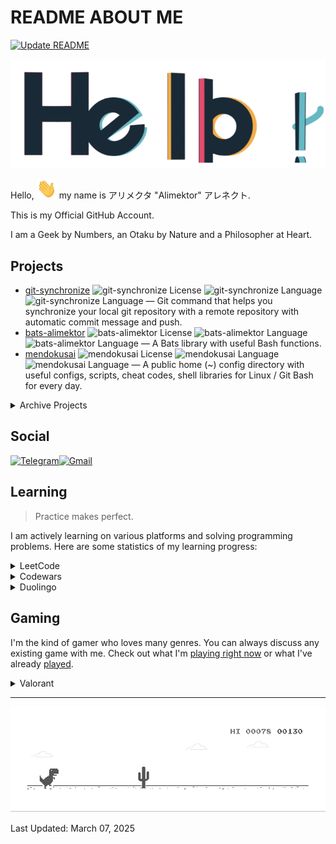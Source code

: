 # README ABOUT ME #

[![Update README](https://github.com/Alimektor/Alimektor/actions/workflows/update-readme.yml/badge.svg)](https://github.com/Alimektor/Alimektor/actions/workflows/update-readme.yml)

![Hello](images/general/hello.gif)

Hello, <img src="images/general/hi.gif" width="32px" height="32px"> my name is アリメクタ "Alimektor" アレネクト.

This is my Official GitHub Account.

I am a Geek by Numbers, an Otaku by Nature and a Philosopher at Heart.

## Projects ##

- [git-synchronize](https://github.com/Alimektor/git-synchronize) ![git-synchronize License](https://img.shields.io/github/license/Alimektor/git-synchronize.svg?style=plastic) ![git-synchronize Language](https://img.shields.io/github/languages/top/Alimektor/git-synchronize.svg?style=plastic) ![git-synchronize Language](https://img.shields.io/github/stars/Alimektor/git-synchronize.svg?style=plastic) — Git command that helps you synchronize your local git repository with a remote repository with automatic commit message and push.
- [bats-alimektor](https://github.com/Alimektor/bats-alimektor) ![bats-alimektor License](https://img.shields.io/github/license/Alimektor/bats-alimektor.svg?style=plastic) ![bats-alimektor Language](https://img.shields.io/github/languages/top/Alimektor/bats-alimektor.svg?style=plastic) ![bats-alimektor Language](https://img.shields.io/github/stars/Alimektor/bats-alimektor.svg?style=plastic) — A Bats library with useful Bash functions.
- [mendokusai](https://github.com/Alimektor/mendokusai) ![mendokusai License](https://img.shields.io/github/license/Alimektor/mendokusai.svg?style=plastic) ![mendokusai Language](https://img.shields.io/github/languages/top/Alimektor/mendokusai.svg?style=plastic) ![mendokusai Language](https://img.shields.io/github/stars/Alimektor/mendokusai.svg?style=plastic) — A public home (~) config directory with useful configs, scripts, cheat codes, shell libraries for Linux / Git Bash for every day.

<details>
<summary>Archive Projects</summary>

- [shelldoc](https://github.com/Alimektor/shelldoc) ![shelldoc License](https://img.shields.io/github/license/Alimektor/shelldoc.svg?style=plastic) ![shelldoc Language](https://img.shields.io/github/languages/top/Alimektor/shelldoc.svg?style=plastic) ![shelldoc Language](https://img.shields.io/github/stars/Alimektor/shelldoc.svg?style=plastic) — A simple utility for creating Tomdoc style documentation for bash script.

- [git-sync](https://github.com/Alimektor/git-sync) ![git-sync License](https://img.shields.io/github/license/Alimektor/git-sync.svg?style=plastic) ![git-sync Language](https://img.shields.io/github/languages/top/Alimektor/git-sync.svg?style=plastic) ![git-sync Language](https://img.shields.io/github/stars/Alimektor/git-sync.svg?style=plastic) — A template with magic aliases, hooks, services for Git repository auto-synchronization between different devices.

- [ballistic-game-cpp-clr](https://github.com/Alimektor/ballistic-game-cpp-clr) ![ballistic-game-cpp-clr License](https://img.shields.io/github/license/Alimektor/ballistic-game-cpp-clr.svg?style=plastic) ![ballistic-game-cpp-clr Language](https://img.shields.io/github/languages/top/Alimektor/ballistic-game-cpp-clr.svg?style=plastic) ![ballistic-game-cpp-clr Language](https://img.shields.io/github/stars/Alimektor/ballistic-game-cpp-clr.svg?style=plastic) — One day someone asked me to write a program for modeling the Ballistic Game. Using the capabilities of the modern Internet, I did it. 

- [hyphenation-rules-cpp-clr](https://github.com/Alimektor/hyphenation-rules-cpp-clr) ![hyphenation-rules-cpp-clr License](https://img.shields.io/github/license/Alimektor/hyphenation-rules-cpp-clr.svg?style=plastic) ![hyphenation-rules-cpp-clr Language](https://img.shields.io/github/languages/top/Alimektor/hyphenation-rules-cpp-clr.svg?style=plastic) ![hyphenation-rules-cpp-clr Language](https://img.shields.io/github/stars/Alimektor/hyphenation-rules-cpp-clr.svg?style=plastic) — One day some girl asked me to write a program for Hyphenation Rules. Using the capabilities of the modern Internet, I did it. 

- [battleship-cpp-clr](https://github.com/Alimektor/battleship-cpp-clr) ![battleship-cpp-clr License](https://img.shields.io/github/license/Alimektor/battleship-cpp-clr.svg?style=plastic) ![battleship-cpp-clr Language](https://img.shields.io/github/languages/top/Alimektor/battleship-cpp-clr.svg?style=plastic) ![battleship-cpp-clr Language](https://img.shields.io/github/stars/Alimektor/battleship-cpp-clr.svg?style=plastic) — One day someone asked me to write a program to play Battleship. Using the power of the modern Internet, I did it.

- [solar-system-model-cpp-clr](https://github.com/Alimektor/solar-system-model-cpp-clr) ![solar-system-model-cpp-clr License](https://img.shields.io/github/license/Alimektor/solar-system-model-cpp-clr.svg?style=plastic) ![solar-system-model-cpp-clr Language](https://img.shields.io/github/languages/top/Alimektor/solar-system-model-cpp-clr.svg?style=plastic) ![solar-system-model-cpp-clr Language](https://img.shields.io/github/stars/Alimektor/solar-system-model-cpp-clr.svg?style=plastic) — One day someone asked me to write a program for modeling the Solar System. Using the capabilities of the modern Internet, I did it.
</details>


## Social ##

[![Telegram](https://img.shields.io/badge/Telegram-2CA5E0?style=for-the-badge&logo=telegram&logoColor=white)](https://t.me/alimektor)[![Gmail](https://img.shields.io/badge/Gmail-D14836?style=for-the-badge&logo=gmail&logoColor=white)](mailto:alimektor@gmail.com?subject=%5BGitHub%5D%20SUBJECT&body=Hello%2C%20Alimektor%0D%0A%0D%0A1.%20WHO%20ARE%20YOU.%0D%0A2.%20WHAT%20YOU%20NEED.%0D%0A3.%20YOUR%20QUESTION%20OR%20OFFER.%0D%0A4.%20YOUR%20EXPECTATIONS.)

## Learning ##

> Practice makes perfect.

I am actively learning on various platforms and solving programming problems. Here are some statistics of my learning progress:

<details>

<summary>LeetCode</summary>

I like LeetCode. I don't have time to go through it that often at the moment, but it keeps me going.

[![LeetCode user Alimektor](https://img.shields.io/badge/dynamic/json?style=for-the-badge&labelColor=black&color=%23ffa116&label=Ranking&query=ranking&url=https%3A%2F%2Fleetcode-badge.vercel.app%2Fapi%2Fusers%2FAlimektor&logo=leetcode&logoColor=yellow)](https://leetcode.com/Alimektor/)

[![LeetCode user Alimektor](https://img.shields.io/badge/dynamic/json?style=for-the-badge&labelColor=black&color=%23ffa116&label=Solved&query=solvedOverTotal&url=https%3A%2F%2Fleetcode-badge.vercel.app%2Fapi%2Fusers%2FAlimektor&logo=leetcode&logoColor=yellow)](https://leetcode.com/Alimektor/)

[![LeetCode user Alimektor](https://img.shields.io/badge/dynamic/json?style=for-the-badge&labelColor=black&color=%23ffa116&label=Solved&query=solvedPercentage&url=https%3A%2F%2Fleetcode-badge.vercel.app%2Fapi%2Fusers%2FAlimektor&logo=leetcode&logoColor=yellow)](https://leetcode.com/Alimektor/)

</details>

<details>

<summary>Codewars</summary>

Codewars is a platform where you can learn some syntactic sugar for a certain. I usually use it to quickly learn the basics of some language with examples.

<a href="https://www.codewars.com/users/Alimektor"><img src="https://www.codewars.com/users/Alimektor/badges/large" alt="Codewars"></a>

</details>

<details>

<summary>Duolingo</summary>

Most likely, this app is just good practice for a taxi ride. But friends are on the app and a little practice is good. Plus it disciplines me to build useful habits.

<a href="https://www.duolingo.com/profile/Alimektor"><img src="https://duolingo-stats-card.vercel.app/api?username=Alimektor&theme=purple-gang" alt="Duolingo"></a>

</details>

## Gaming ##

I'm the kind of gamer who loves many genres. You can always discuss any existing game with me. Check out what I'm [playing right now](https://www.igdb.com/users/alimektor/lists/playing) or what I've already [played](https://www.igdb.com/users/alimektor/lists/played).

<details>

<summary>Valorant</summary>

Yeah, I'm playing Valorant. Just not alone.

[![Valorant Badge](https://img.shields.io/badge/Valorant-FA4454?logo=valorant&logoColor=fff&style=flat-square)](https://tracker.gg/valorant/profile/riot/%E3%82%A2%E3%83%AA%E3%83%A1%E3%82%AF%E3%82%BF%23%E3%82%A2%E3%83%AC%E3%83%8D%E3%82%AF%E3%83%88/overview)

</details>

----

![Dino](images/general/dino.gif)

Last Updated: March 07, 2025
